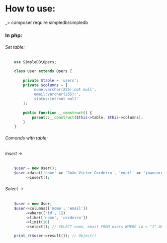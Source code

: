 # How to use:

_> composer require simpledb/simpledb

### In php: 

###### Set table: 

```php
    use SimpleDB\Opers;

    class User extends Opers {
    
        private $table = 'users';
        private $columns = [     
            'nome:varchar(255):not null', 
            'email:varchar(255):',
            'status:int:not null'
        ];
    
        public function __construct() {        
            parent::__construct($this->table, $this->columns);
        }   
    }
```

###### Comands with table:

###### Insert -> 

```php
    $user = new User();
    $user->data(['nome' => 'João Victor Cordeiro', 'email' => 'joaocordeiro2134@gmail.com', 'status' => 1])
         ->insert();
```


###### Select -> 

```php
    $user = new User;
    $user->columns(['nome', 'email'])     
         ->where(['id', 1])     
         ->like(['nome', 'cordeiro'])
         ->limit(10)
         ->select(); // SELECT nome, email FROM users WHERE id = "1" AND nome LIKE "%cordeiro%" LIMIT 10

    print_r($user->result()); // Object()
```
